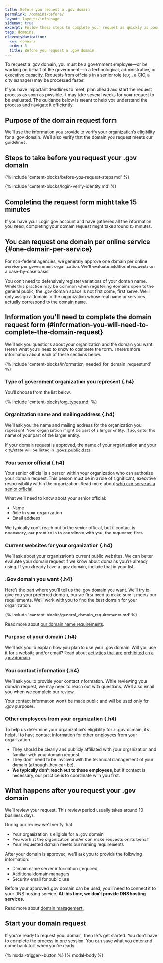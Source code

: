 ```yaml
---
title: Before you request a .gov domain
permalink: /domains/before/
layout: layouts/info-page
sidenav: true
excerpt: Follow these steps to complete your request as quickly as possible
tags: domains
eleventyNavigation:
  key: domains
  order: 3
  title: Before you request a .gov domain
---
```


To request a .gov domain, you must be a government employee—or be working on behalf of the government—in a technological, administrative, or executive capacity. Requests from officials in a senior role (e.g., a CIO, a city manager) may be processed faster.
 
If you have important deadlines to meet, plan ahead and start the request process as soon as possible. It may take several weeks for your request to be evaluated. The guidance below is meant to help you understand the process and navigate it efficiently. 

## Purpose of the domain request form

We’ll use the information you provide to verify your organization’s eligibility for a .gov domain. We’ll also verify that the domain you request meets our guidelines. 

## Steps to take before you request your .gov domain

{% include 'content-blocks/before-you-request-steps.md' %}

{% include 'content-blocks/login-verify-identity.md' %}

## Completing the request form might take 15 minutes

If you have your Login.gov account and have gathered all the information you need, completing your domain request might take around 15 minutes.

## You can request one domain per online service {#one-domain-per-service}

For non-federal agencies, we generally approve one domain per online service per government organization. We'll evaluate additional requests on a case-by-case basis.

You don’t need to defensively register variations of your domain name. While this practice may be common when registering domains open to the general public, the .gov domain space is not first come, first serve. We'll only assign a domain to the organization whose real name or services actually correspond to the domain name.

## Information you’ll need to complete the domain request form {#information-you-will-need-to-complete-the-domain-request}

We’ll ask you questions about your organization and the domain you want. Here’s what you’ll need to know to complete the form. There’s more information about each of these sections below.

{% include 'content-blocks/information_needed_for_domain_request.md' %}

### Type of government organization you represent {.h4}

You’ll choose from the list below. 

{% include 'content-blocks/org_types.md' %}

### Organization name and mailing address {.h4}

We’ll ask you the name and mailing address for the organization you represent. Your organization might be part of a larger entity. If so, enter the name of your part of the larger entity. 

If your domain request is approved, the name of your organization and your city/state will be listed in [.gov’s public data](../../about/data/).

### Your senior official {.h4}

Your senior official is a person within your organization who can authorize your domain request. This person must be in a role of significant, executive responsibility within the organization. Read more about [who can serve as a senior official](../eligibility/#you-must-have-approval-from-a-senior-official-within-your-organization).

What we’ll need to know about your senior official:
- Name
- Role in your organization
- Email address

We typically don’t reach out to the senior official, but if contact is necessary, our practice is to coordinate with you, the requestor, first. 

### Current websites for your organization {.h4}

We’ll ask about your organization’s current public websites. We can better evaluate your domain request if we know about domains you’re already using. If you already have a .gov domain, include that in your list.

### .Gov domain you want {.h4}

Here’s the part where you’ll tell us the .gov domain you want. We’ll try to give you your preferred domain, but we first need to make sure it meets our requirements. We’ll work with you to find the best domain for your organization.

{% include 'content-blocks/general_domain_requirements.md' %}

Read more about [our domain name requirements](../choosing/).

### Purpose of your domain {.h4}

We’ll ask you to explain how you plan to use your .gov domain. Will you use it for a website and/or email? Read about [activities that are prohibited on a .gov domain](../requirements/).

### Your contact information {.h4}
We’ll ask you to provide your contact information. While reviewing your domain request, we may need to reach out with questions. We’ll also email you when we complete our review.

Your contact information won’t be made public and will be used only for .gov purposes.

### Other employees from your organization {.h4}

To help us determine your organization’s eligibility for a .gov domain, it’s helpful to have contact information for other employees from your organization.

- They should be clearly and publicly affiliated with your organization and familiar with your domain request. 
- They don’t need to be involved with the technical management of your domain (although they can be).
- **We typically don’t reach out to these employees**, but if contact is necessary, our practice is to coordinate with you first.

## What happens after you request your .gov domain

We’ll review your request. This review period usually takes around 10 business days.

During our review we’ll verify that:
- Your organization is eligible for a .gov domain
- You work at the organization and/or can make requests on its behalf 
- Your requested domain meets our naming requirements 

After your domain is approved, we’ll ask you to provide the following information:
- Domain name server information (required)
- Additional domain managers
- Security email for public use

Before your approved .gov domain can be used, you’ll need to connect it to your DNS hosting service. **At this time, we don’t provide DNS hosting services.**

Read more about [domain management.](../../help/domain-management/)


## Start your domain request

If you’re ready to request your domain, then let’s get started. You don’t have to complete the process in one session. You can save what you enter and come back to it when you’re ready. 

{% modal-trigger--button %}
{% modal-body %}
 
